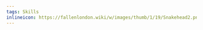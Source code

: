 ```yaml
---
tags: Skills
inlineicon: https://fallenlondon.wiki/w/images/thumb/1/19/Snakehead2.png/40px-Snakehead2.png
---
```

